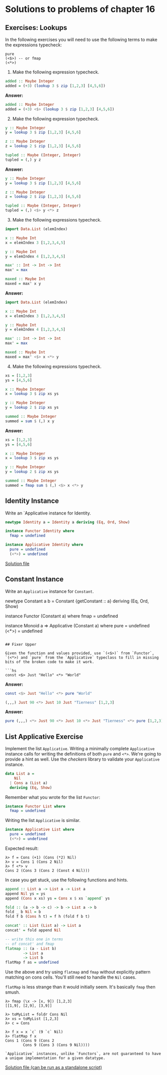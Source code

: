 # Solutions to problems of chapter 16

## Exercises: Lookups

In the following exercises you will need to use the following terms to make the expressions typecheck:

```
pure
(<$>) -- or fmap
(<*>)
```

1. Make the following expression typecheck.

```hs
added :: Maybe Integer
added = (+3) (lookup 3 $ zip [1,2,3] [4,5,6])
```

**Answer:**
```hs
added :: Maybe Integer
added = (+3) <$> (lookup 3 $ zip [1,2,3] [4,5,6])
```

2. Make the following expression typecheck.

```hs
y :: Maybe Integer
y = lookup 3 $ zip [1,2,3] [4,5,6]

z :: Maybe Integer
z = lookup 2 $ zip [1,2,3] [4,5,6]

tupled :: Maybe (Integer, Integer)
tupled = (,) y z
```

**Answer:**
```hs
y :: Maybe Integer
y = lookup 3 $ zip [1,2,3] [4,5,6]

z :: Maybe Integer
z = lookup 2 $ zip [1,2,3] [4,5,6]

tupled :: Maybe (Integer, Integer)
tupled = (,) <$> y <*> z
```

3. Make the following expressions typecheck.

```hs
import Data.List (elemIndex)

x :: Maybe Int
x = elemIndex 3 [1,2,3,4,5]

y :: Maybe Int
y = elemIndex 4 [1,2,3,4,5]

max' :: Int -> Int -> Int
max' = max

maxed :: Maybe Int
maxed = max' x y
```

**Answer:**
```hs
import Data.List (elemIndex)

x :: Maybe Int
x = elemIndex 3 [1,2,3,4,5]

y :: Maybe Int
y = elemIndex 4 [1,2,3,4,5]

max' :: Int -> Int -> Int
max' = max

maxed :: Maybe Int
maxed = max' <$> x <*> y
```

4. Make the following expressions typecheck.

```hs
xs = [1,2,3]
ys = [4,5,6]

x :: Maybe Integer
x = lookup 3 $ zip xs ys

y :: Maybe Integer
y = lookup 2 $ zip xs ys

summed :: Maybe Integer
summed = sum $ (,) x y
```

**Answer:**
```hs
xs = [1,2,3]
ys = [4,5,6]

x :: Maybe Integer
x = lookup 3 $ zip xs ys

y :: Maybe Integer
y = lookup 2 $ zip xs ys

summed :: Maybe Integer
summed = fmap sum $ (,) <$> x <*> y
```

## Identity Instance

Write an `Applicative instance for Identity.

```hs
newtype Identity a = Identity a deriving (Eq, Ord, Show)

instance Functor Identity where
  fmap = undefined

instance Applicative Identity where
  pure = undefined
  (<*>) = undefined
```
[Solution file](exercise.files/identityApplicative.hs)

## Constant Instance

Write an `Applicative` instance for `Constant`.

newtype Constant a b =
  Constant {getConstant :: a}
  deriving (Eq, Ord, Show)

instance Functor (Constant a) where
  fmap = undefined

instance Monoid a
    => Applicative (Constant a) where
  pure = undefined
  (<*>) = undefined
```

## Fixer Upper

Given the function and values provided, use `(<$>)` from `Functor`, `(<*>) and `pure` from the `Applicative` typeclass to fill in missing bits of the broken code to make it work.

```hs
const <$> Just "Hello" <*> "World"
```
**Answer:**
```hs
const <$> Just "Hello" <*> pure "World"
```

```hs
(,,,) Just 90 <*> Just 10 Just "Tierness" [1,2,3]
```

**Answer:**
```hs
pure (,,,) <*> Just 90 <*> Just 10 <*> Just "Tierness" <*> pure [1,2,3]
```

## List Applicative Exercise

Implement the list `Applicative`. Writing a minimally complete `Applicative` instance calls for writing the definitions of both `pure` and `<*>`. We're going to provide a hint as well. Use the _checkers_ library to validate your `Applicative` instance.

```hs
data List a =
    Nil
  | Cons a (List a)
  deriving (Eq, Show)
```

Remember what you wrote for the list `Functor`:

```hs
instance Functor List where
  fmap = undefined
```

Writing the list `Applicative` is similar.

```hs
instance Applicative List where
  pure = undefined
  (<*>) = undefined
```
Expected result:
```
λ> f = Cons (+1) (Cons (*2) Nil)
λ> v = Cons 1 (Cons 2 Nil)
λ> f <*> v
Cons 2 (Cons 3 (Cons 2 (Const 4 Nil)))
```
In case you get stuck, use the following functions and hints.

```hs
append :: List a -> List a -> List a
append Nil ys = ys
append (Cons x xs) ys = Cons x $ xs `append` ys

fold :: (a -> b -> c) -> b -> List a -> b
fold _ b Nil = b
fold f b (Cons h t) = f h (fold f b t)

concat' :: List (List a) -> List a
concat' = fold append Nil

-- write this one in terms
-- of concat' and fmap
flatmap :: (a - List b)
        -> List a
        -> List b
flatMap f as = undefined
```

Use the above and try using `flatmap` and `fmap` without explicitly pattern matching on cons cells. You'll still need to handle the `Nil` cases.

`flatMap` is less strange than it would initially seem. It's basically `fmap` then smush.

```
λ> fmap (\x -> [x, 9]) [1,2,3]
[[1,9], [2,9], [3,9]]

λ> toMyList = foldr Cons Nil
λ> xs = toMyList [1,2,3]
λ> c = Cons

λ> f x = x `c` (9 `c` Nil)
λ> flatMap f x
Cons 1 (Cons 9 (Cons 2
        Cons 9 (Cons 3 (Cons 9 Nil))))

`Applicative` instances, unlike `Functors`, are not guaranteed to have a unique implementation for a given datatype.
```
[Solution file (can be run as a standalone script)](exercise.files/listApplicative.hs)
